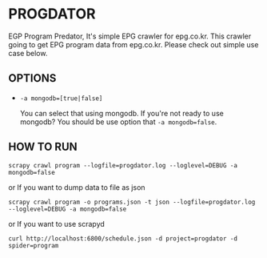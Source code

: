 # PROGDATOR
EGP Program Predator, It's simple EPG crawler for epg.co.kr. This crawler going to get EPG program data from epg.co.kr. Please check out simple use case below.

## OPTIONS

* `-a mongodb=[true|false]`

  You can select that using mongodb. If you're not ready to use mongodb? You should be use option that `-a mongodb=false`.

## HOW TO RUN

    scrapy crawl program --logfile=progdator.log --loglevel=DEBUG -a mongodb=false

  or If you want to dump data to file as json

    scrapy crawl program -o programs.json -t json --logfile=progdator.log --loglevel=DEBUG -a mongodb=false

  or If you want to use scrapyd

    curl http://localhost:6800/schedule.json -d project=progdator -d spider=program
